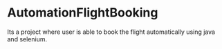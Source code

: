 # AutomationFlightBooking
Its a project where user is able to book the flight automatically using java and selenium.

